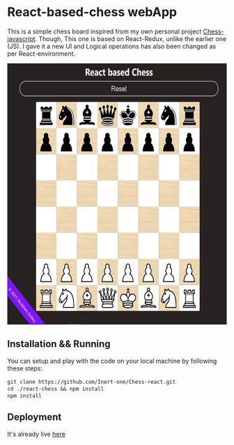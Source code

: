 # React-based-chess webApp

This is a simple chess board inspired from my own personal project [Chess-javascript](https://github.com/Inert-one/Chess).
Though, This one is based on React-Redux, unlike the earlier one (JS). I gave it a new UI and Logical operations has also been changed as per React-environment.

<p align="center">
<img width="600" height="600" src="public/assets/react-chess.png" alt="react-chess">
</p>

## Installation && Running

You can setup and play with the code on your local machine by following these steps:
```
git clone https://github.com/Inert-one/Chess-react.git
cd ./react-chess && npm install
npm install
```
## Deployment

It's already live [here](https://react-chess-inert-one.vercel.app)
